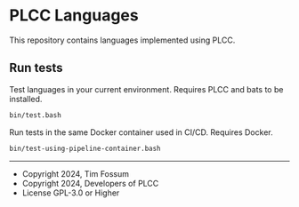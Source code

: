 # PLCC Languages

This repository contains languages implemented using PLCC.

## Run tests

Test languages in your current environment. Requires PLCC and bats to be installed.

```bash
bin/test.bash
```

Run tests in the same Docker container used in CI/CD. Requires Docker.

```bash
bin/test-using-pipeline-container.bash
```

---

- Copyright 2024, Tim Fossum
- Copyright 2024, Developers of PLCC
- License GPL-3.0 or Higher

